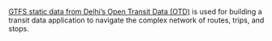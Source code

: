 [GTFS static data from Delhi’s Open Transit Data (OTD)](https://otd.delhi.gov.in/data/static/) is used for building a transit data application to navigate the complex network of routes, trips, and stops.
